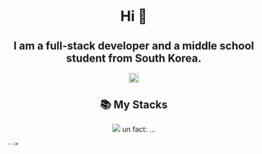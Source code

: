 <h1 align="center">Hi 👋</h1>
<h2 align="center">I am a <strong>full-stack developer</strong> and a <strong>middle school student</strong> from South Korea.</h2>
<p align="center">
    <a href="https://hits.seeyoufarm.com">
        <img src="https://hits.seeyoufarm.com/api/count/incr/badge.svg?url=https%3A%2F%2Fgithub.com%2Fjwon-self&count_bg=%2379C83D&title_bg=%23555555&icon=&icon_color=%23E7E7E7&title=hits&edge_flat=false"
            height="20"
        />
    </a>
</p>

<h2 align="center">📚 My Stacks</h2>
<p align="center">
<img src="https://img.shields.io/badge/javascript-%23323330.svg?style=for-the-badge&logo=javascript&logoColor=%23F7DF1E" href="https://ecma-international.org/publications-and-standards/standards/ecma-262/">

<!--
**jwon-self/jwon-self** is a ✨ _special_ ✨ repository because its `README.md` (this file) appears on your GitHub profile.**jwon-self/jwon-self** is a ✨ _special_ ✨ repository because its `README.md` (this file) appears on your GitHub profile.

Here are some ideas to get you started:Here are some ideas to get you started:

- 🔭 I'm currently working on .....
- 🌱 I'm currently learning ...
- 👯 I'm looking to collaborate on ... ...
- 🤔 I'm looking for help with ...help with ...
- 💬 Ask me about ...
- 📫 How to reach me: ...me: ...
- 😄 Pronouns: ....
- ⚡ Fun fact: ...
-->un fact: ...

    -->
